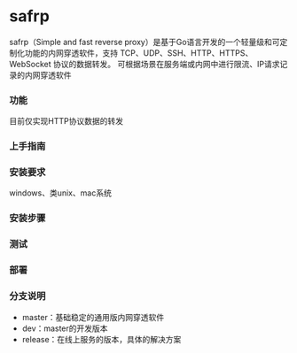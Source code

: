 # safrp
safrp（Simple and fast reverse proxy）是基于Go语言开发的一个轻量级和可定制化功能的内网穿透软件，支持 TCP、UDP、SSH、HTTP、HTTPS、WebSocket 协议的数据转发。
可根据场景在服务端或内网中进行限流、IP请求记录的内网穿透软件
### 功能
目前仅实现HTTP协议数据的转发
### 上手指南
### 安装要求
windows、类unix、mac系统
### 安装步骤
### 测试
### 部署
### 分支说明
* master：基础稳定的通用版内网穿透软件
* dev：master的开发版本
* release：在线上服务的版本，具体的解决方案
